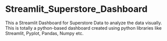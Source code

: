 # Streamlit_Superstore_Dashboard
This a Streamlit Dashboard for Superstore Data to analyze the data visually. This is totally a python-based dashboard created using python libraries like Streamlit, Pyplot, Pandas, Numpy etc.
